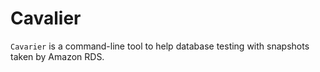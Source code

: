 # Cavalier

`Cavarier` is a command-line tool to help database testing with snapshots taken by Amazon RDS.
